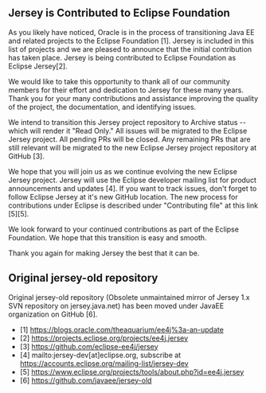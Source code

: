<!--

    DO NOT ALTER OR REMOVE COPYRIGHT NOTICES OR THIS HEADER.

    Copyright (c) 2012-2021 Oracle and/or its affiliates. All rights reserved.

    The contents of this file are subject to the terms of either the GNU
    General Public License Version 2 only ("GPL") or the Common Development
    and Distribution License("CDDL") (collectively, the "License").  You
    may not use this file except in compliance with the License.  You can
    obtain a copy of the License at
    https://oss.oracle.com/licenses/CDDL+GPL-1.1
    or LICENSE.txt.  See the License for the specific
    language governing permissions and limitations under the License.

    When distributing the software, include this License Header Notice in each
    file and include the License file at LICENSE.txt.

    GPL Classpath Exception:
    Oracle designates this particular file as subject to the "Classpath"
    exception as provided by Oracle in the GPL Version 2 section of the License
    file that accompanied this code.

    Modifications:
    If applicable, add the following below the License Header, with the fields
    enclosed by brackets [] replaced by your own identifying information:
    "Portions Copyright [year] [name of copyright owner]"

    Contributor(s):
    If you wish your version of this file to be governed by only the CDDL or
    only the GPL Version 2, indicate your decision by adding "[Contributor]
    elects to include this software in this distribution under the [CDDL or GPL
    Version 2] license."  If you don't indicate a single choice of license, a
    recipient has the option to distribute your version of this file under
    either the CDDL, the GPL Version 2 or to extend the choice of license to
    its licensees as provided above.  However, if you add GPL Version 2 code
    and therefore, elected the GPL Version 2 license, then the option applies
    only if the new code is made subject to such option by the copyright
    holder.

-->
## Jersey is Contributed to Eclipse Foundation

As you likely have noticed, Oracle is in the process of transitioning Java EE and related projects to the Eclipse Foundation [1]. Jersey is included in this list of projects and we are pleased to announce that the initial contribution has taken place. Jersey is being contributed to Eclipse Foundation as Eclipse Jersey[2].

We would like to take this opportunity to thank all of our community members for their effort and dedication to Jersey for these many years. Thank you for your many contributions and assistance improving the quality of the project, the documentation, and identifying issues.

We intend to transition this Jersey project repository to Archive status -- which will render it "Read Only." All issues will be migrated to the Eclipse Jersey project. All pending PRs will be closed. Any remaining PRs that are still relevant will be migrated to the new Eclipse Jersey project repository at GitHub [3].

We hope that you will join us as we continue evolving the new Eclipse Jersey project. Jersey will use the Eclipse developer mailing list for product announcements and updates [4]. If you want to track issues, don't forget to follow Eclipse Jersey at it's new GitHub location. The new process for contributions under Eclipse is described  under "Contributing file" at this link [5][5].

We look forward to your continued contributions as part of the Eclipse Foundation. We hope that this transition is easy and smooth.

Thank you again for making Jersey the best that it can be.

## Original jersey-old repository

Original jersey-old repository (Obsolete unmaintained mirror of Jersey 1.x SVN repository on jersey.java.net) has been moved under JavaEE organization on GitHub [6].

* [1] https://blogs.oracle.com/theaquarium/ee4j%3a-an-update
* [2] https://projects.eclipse.org/projects/ee4j.jersey
* [3] https://github.com/eclipse-ee4j/jersey
* [4] mailto:jersey-dev[at]eclipse.org, subscribe at https://accounts.eclipse.org/mailing-list/jersey-dev
* [5] https://www.eclipse.org/projects/tools/about.php?id=ee4j.jersey
* [6] https://github.com/javaee/jersey-old

